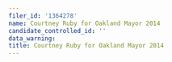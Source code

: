```yaml
---
filer_id: '1364278'
name: Courtney Ruby for Oakland Mayor 2014
candidate_controlled_id: ''
data_warning:
title: Courtney Ruby for Oakland Mayor 2014
---
```

